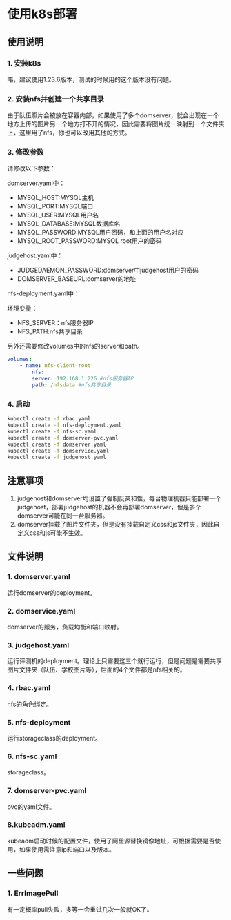 # 使用k8s部署

## 使用说明

### 1. 安装k8s

略，建议使用1.23.6版本，测试的时候用的这个版本没有问题。

### 2. 安装nfs并创建一个共享目录

由于队伍照片会被放在容器内部，如果使用了多个domserver，就会出现在一个地方上传的图片另一个地方打不开的情况，因此需要将图片统一映射到一个文件夹上，这里用了nfs，你也可以改用其他的方式。

### 3. 修改参数

请修改以下参数：

domserver.yaml中：
- MYSQL_HOST:MYSQL主机
- MYSQL_PORT:MYSQL端口
- MYSQL_USER:MYSQL用户名
- MYSQL_DATABASE:MYSQL数据库名
- MYSQL_PASSWORD:MYSQL用户密码，和上面的用户名对应
- MYSQL_ROOT_PASSWORD:MYSQL root用户的密码


judgehost.yaml中：
- JUDGEDAEMON_PASSWORD:domserver中judgehost用户的密码
- DOMSERVER_BASEURL:domserver的地址

nfs-deployment.yaml中：

环境变量：
- NFS_SERVER：nfs服务器IP
- NFS_PATH:nfs共享目录

另外还需要修改volumes中的nfs的server和path。

```yaml
volumes:
    - name: nfs-client-root
        nfs:
        server: 192.168.1.226 #nfs服务器IP
        path: /nfsdata #nfs共享目录

```

### 4. 启动

```bash
kubectl create -f rbac.yaml
kubectl create -f nfs-deployment.yaml
kubectl create -f nfs-sc.yaml
kubectl create -f domserver-pvc.yaml
kubectl create -f domserver.yaml
kubectl create -f domservice.yaml
kubectl create -f judgehost.yaml

```

## 注意事项

1. judgehost和domserver均设置了强制反亲和性，每台物理机器只能部署一个judgehost，部署judgehost的机器不会再部署domserver，但是多个domserver可能在同一台服务器。
2. domserver挂载了图片文件夹，但是没有挂载自定义css和js文件夹，因此自定义css和js可能不生效。

## 文件说明

### 1. domserver.yaml

运行domserver的deployment。

### 2. domservice.yaml

domserver的服务，负载均衡和端口映射。

### 3. judgehost.yaml

运行评测机的deployment。理论上只需要这三个就行运行，但是问题是需要共享图片文件夹（队伍、学校图片等），后面的4个文件都是nfs相关的。

### 4. rbac.yaml

nfs的角色绑定。

### 5. nfs-deployment

运行storageclass的deployment。

### 6. nfs-sc.yaml

storageclass。

### 7. domserver-pvc.yaml

pvc的yaml文件。

### 8.kubeadm.yaml

kubeadm启动时候的配置文件，使用了阿里源替换镜像地址，可根据需要是否使用，如果使用需注意ip和端口以及版本。

## 一些问题

### 1. ErrImagePull
有一定概率pull失败，多等一会重试几次一般就OK了。